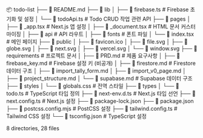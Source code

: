📦 todo-list
├── 📄 README.md
├── 📂 lib
│   ├── 📄 firebase.ts        # Firebase 초기화 및 설정
│   └── 📄 todoApi.ts         # Todo CRUD 작업 관련 API
├── 📂 pages
│   ├── 📄 _app.tsx           # Next.js 앱 설정
│   ├── 📄 _document.tsx      # HTML 문서 커스터마이징
│   ├── 📂 api               # API 라우트
│   ├── 📂 fonts             # 폰트 파일
│   └── 📄 index.tsx         # 메인 페이지
├── 📂 public
│   ├── 📄 favicon.ico
│   ├── 📄 file.svg
│   ├── 📄 globe.svg
│   ├── 📄 next.svg
│   ├── 📄 vercel.svg
│   └── 📄 window.svg
├── 📂 requirements          # 프로젝트 문서
│   ├── 📄 PRD.md            # 제품 요구사항
│   ├── 📄 firebase_key.md   # Firebase 설정 키 (비공개)
│   ├── 📄 firestore.md      # Firestore 데이터 구조
│   ├── 📄 import_tally_form.md
│   ├── 📄 import_v0_page.md
│   ├── 📄 project_structure.md
│   └── 📄 supabase.md       # Supabase 데이터 구조
├── 📂 styles
│   └── 📄 globals.css       # 전역 스타일
├── 📂 types
│   └── 📄 todo.ts           # TypeScript 타입 정의
├── 📄 next-env.d.ts         # Next.js 타입 선언
├── 📄 next.config.ts        # Next.js 설정
├── 📄 package-lock.json
├── 📄 package.json
├── 📄 postcss.config.mjs    # PostCSS 설정
├── 📄 tailwind.config.ts    # Tailwind CSS 설정
└── 📄 tsconfig.json         # TypeScript 설정

8 directories, 28 files

